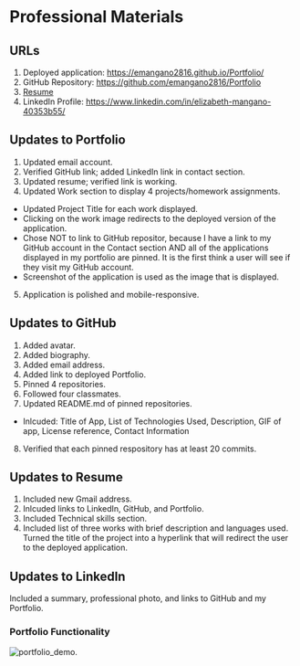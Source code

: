 # Professional Materials

## URLs
1. Deployed application: https://emangano2816.github.io/Portfolio/
2. GitHub Repository: https://github.com/emangano2816/Portfolio
3. [Resume](./assets/documents/Resume_Mangano_Elizabeth_20210620.pdf)
4. LinkedIn Profile: https://www.linkedin.com/in/elizabeth-mangano-40353b55/

## Updates to Portfolio
1. Updated email account.
2. Verified GitHub link; added LinkedIn link in contact section.
3. Updated resume; verified link is working.
4. Updated Work section to display 4 projects/homework assignments.
  * Updated Project Title for each work displayed.
  * Clicking on the work image redirects to the deployed version of the application.
  * Chose NOT to link to GitHub repositor, because I have a link to my GitHub account in the Contact section AND all of the applications displayed in my portfolio are pinned.  It is the first think a user will see if they visit my GitHub account.
  * Screenshot of the application is used as the image that is displayed.
5. Application is polished and mobile-responsive.

## Updates to GitHub
1. Added avatar.
2. Added biography.
3. Added email address.
4. Added link to deployed Portfolio.
5. Pinned 4 repositories.
6. Followed four classmates.
7. Updated README.md of pinned repositories.
  * Inlcuded: Title of App, List of Technologies Used, Description, GIF of app, License reference, Contact Information
8. Verified that each pinned respository has at least 20 commits.

## Updates to Resume
1. Included new Gmail address.
2. Inlcuded links to LinkedIn, GitHub, and Portfolio.  
3. Included Technical skills section.  
4. Included list of three works with brief description and languages used.  Turned the title of the project into a hyperlink that will redirect the user to the deployed application.

## Updates to LinkedIn
Included a summary, professional photo, and links to GitHub and my Portfolio.

### Portfolio Functionality
![portfolio_demo.](./assets/images/portfolio_demo.gif)
